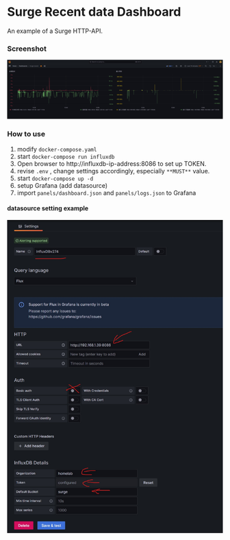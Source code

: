 # Surge Recent data Dashboard

An example of a Surge HTTP-API.

### Screenshot

![screenshot](./screenshot/screenshot.jpeg)

### How to use

1. modify `docker-compose.yaml` 
2. start `docker-compose run influxdb`
3. Open browser to http://influxdb-ip-address:8086 to set up TOKEN.
4. revise `.env` , change settings accordingly, especially `**MUST**` value. 
4. start `docker-compose up -d`
5. setup Grafana (add datasource)
6. import `panels/dashboard.json` and `panels/logs.json` to Grafana


#### datasource setting example

![screenshot](./screenshot/datasource.jpeg)
